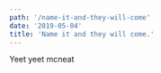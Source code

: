 ```yaml
---
path: '/name-it-and-they-will-come'
date: '2019-05-04'
title: 'Name it and they will come.'
---
```


Yeet yeet mcneat
